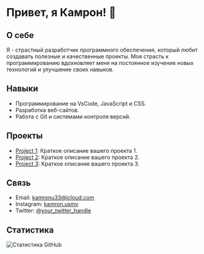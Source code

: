 # Привет, я Камрон! 👋

## О себе
Я - страстный разработчик программного обеспечения, который любит создавать полезные и качественные проекты. Моя страсть к программированию вдохновляет меня на постоянное изучение новых технологий и улучшение своих навыков.

## Навыки
- Программирование на VsCode, JavaScript и CSS.
- Разработка веб-сайтов.
- Работа с Git и системами контроля версий.

## Проекты
- [Project 1](https://github.com/username/project1): Краткое описание вашего проекта 1.
- [Project 2](https://github.com/username/project2): Краткое описание вашего проекта 2.
- [Project 3](https://github.com/username/project3): Краткое описание вашего проекта 3.

## Связь
- Email: kamronu33@icloud.com
- Instagram: [kamron.usmv](https://instagram.com/kamron.usmv?igshid=NTc4MTIwNjQ2YQ==
)
- Twitter: [@your_twitter_handle](https://twitter.com/your_twitter_handle)

## Статистика
![Статистика GitHub](https://github-readme-stats.vercel.app/api?username=username&show_icons=true)
